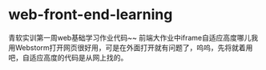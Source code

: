 ﻿# web-front-end-learning
青软实训第一周web基础学习作业代码~~
前端大作业中iframe自适应高度哪儿我用Webstorm打开网页很好用，可是在外面打开就有问题了，呜呜，先将就着用吧，自适应高度的代码是从网上找的。